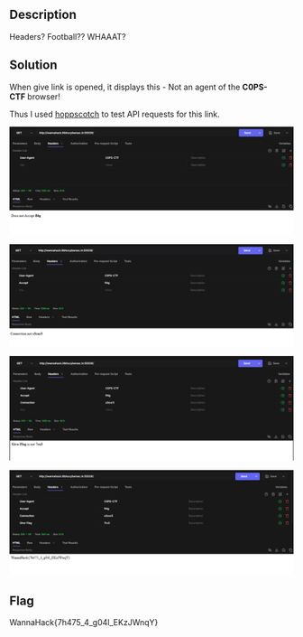 ## Description
Headers? Football?? WHAAAT?

## Solution
When give link is opened, it displays this -
	Not an agent of the **C0PS-CTF** browser!

Thus I used [hoppscotch](https://hoppscotch.io/) to test API requests for this link.

![Pasted image 20250114182605.png](./files/20250114182605.png)

![Pasted image 20250114182657.png](./files/20250114182657.png)

![Pasted image 20250114182727.png](./files/20250114182727.png)

![Pasted image 20250114182754.png](./files/20250114182754.png)

## Flag
WannaHack{7h475_4_g04l_EKzJWnqY}
